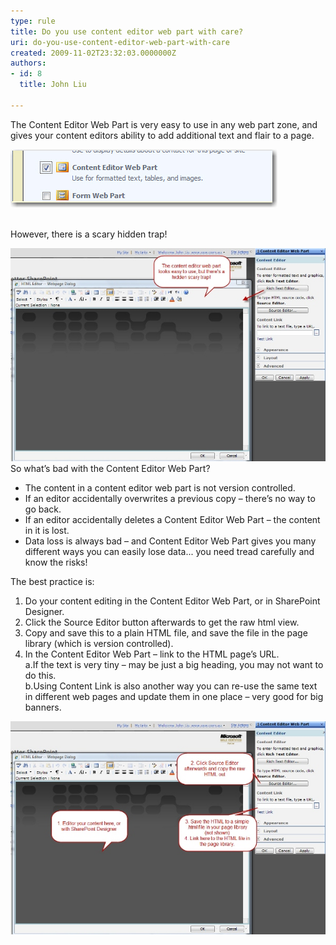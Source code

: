 ```yaml
---
type: rule
title: Do you use content editor web part with care?
uri: do-you-use-content-editor-web-part-with-care
created: 2009-11-02T23:32:03.0000000Z
authors:
- id: 8
  title: John Liu

---
```


The Content Editor Web Part is very easy to use in any web part zone, and gives your content editors ability to add additional text and flair to a page.

![Content Editor Web Part – available in any web part zone](ContentEditorWebPart_Small.jpg)

<br>However, there is a scary hidden trap!<br> 

![Content Editor Web Part looking mostly harmless...](ContentEditorWebPart02_Small.jpg)
 So what’s bad with the Content Editor Web Part?

- The content in a content editor web part is not version controlled.
- If an editor accidentally overwrites a previous copy – there’s no way to go back.
- If an editor accidentally deletes a Content Editor Web Part – the content in it is lost.
- Data loss is always bad – and Content Editor Web Part gives you many different ways you can easily lose data... you need tread carefully and know the risks!


 The best practice is: 

1. Do your content editing in the Content Editor Web Part, or in SharePoint Designer.
2. Click the Source Editor button afterwards to get the raw html view.
3. Copy and save this to a plain HTML file, and save the file in the page library (which is version controlled).
4. In the Content Editor Web Part – link to the HTML page’s URL.
<br>    a.If the text is very tiny – may be just a big heading, you may not want to do this.
<br>    b.Using Content Link is also another way you can re-use the same text in different web pages and update them in one place – very good for big banners.


![Using Content Link to a file - safely stored in the document library. This gives us the best of both worlds](ContentEditorWebPart03_Small.jpg)
